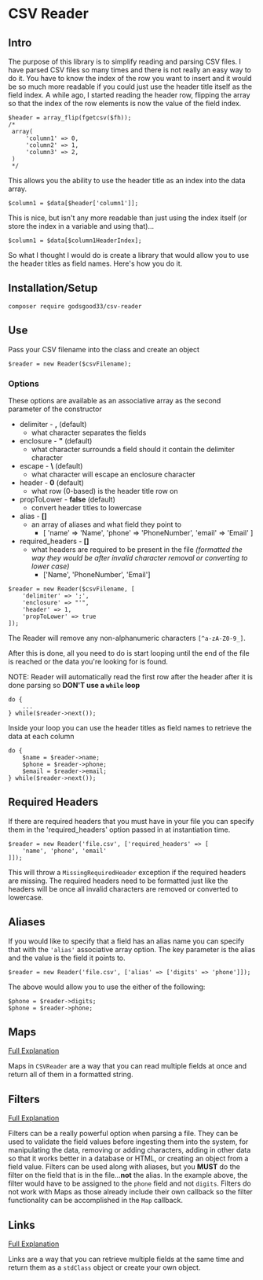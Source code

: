 # CSV Reader

## Intro

The purpose of this library is to simplify reading and parsing CSV files.  I have parsed CSV files so many times and there is not really an easy way to do it.  You have to know the index of the row you want to insert and it would be so much more readable if you could just use the header title itself as the field index.  A while ago, I started reading the header row, flipping the array so that the index of the row elements is now the value of the field index.

```
$header = array_flip(fgetcsv($fh));
/*
 array(
     'column1' => 0,
     'column2' => 1,
     'column3' => 2,
 )
 */
```

This allows you the ability to use the header title as an index into the data array.

```
$column1 = $data[$header['column1']];
```

This is nice, but isn't any more readable than just using the index itself (or store the index in a variable and using that)...

```
$column1 = $data[$column1HeaderIndex];
```

So what I thought I would do is create a library that would allow you to use the header titles as field names.  Here's how you do it.

## Installation/Setup

```
composer require godsgood33/csv-reader
```

## Use

Pass your CSV filename into the class and create an object

```
$reader = new Reader($csvFilename);
```

### **Options**

These options are available as an associative array as the second parameter of the constructor

- delimiter - **,** (default)
  - what character separates the fields
- enclosure - **"** (default)
  - what character surrounds a field should it contain the delimiter character
- escape - **\\** (default)
  - what character will escape an enclosure character
- header - **0** (default)
  - what row (0-based) is the header title row on
- propToLower - **false** (default)
  - convert header titles to lowercase
- alias - **[]**
  - an array of aliases and what field they point to
    - [
        'name' => 'Name',
        'phone' => 'PhoneNumber',
        'email' => 'Email'
    ]
- required_headers - **[]**
  - what headers are required to be present in the file *(formatted the way they would be after invalid character removal or converting to lower case)*
    - ['Name', 'PhoneNumber', 'Email']

```
$reader = new Reader($csvFilename, [
    'delimiter' => ';',
    'enclosure' => "'",
    'header' => 1,
    'propToLower' => true
]);
```

The Reader will remove any non-alphanumeric characters `[^a-zA-Z0-9_]`.

After this is done, all you need to do is start looping until the end of the file is reached or the data you're looking for is found.

NOTE: Reader will automatically read the first row after the header after it is done parsing so **DON'T use a `while` loop**

```
do {
    ...
} while($reader->next());
```

Inside your loop you can use the header titles as field names to retrieve the data at each column

```
do {
    $name = $reader->name;
    $phone = $reader->phone;
    $email = $reader->email;
} while($reader->next());
```

## Required Headers

If there are required headers that you must have in your file you can specify them in the 'required_headers' option passed in at instantiation time.

```
$reader = new Reader('file.csv', ['required_headers' => [
    'name', 'phone', 'email'
]]);
```

This will throw a `MissingRequiredHeader` exception if the required headers are missing.  The required headers need to be formatted just like the headers will be once all invalid characters are removed or converted to lowercase.

## Aliases

If you would like to specify that a field has an alias name you can specify that with the `'alias'` associative array option.  The key parameter is the alias and the value is the field it points to.

```
$reader = new Reader('file.csv', ['alias' => ['digits' => 'phone']]);
```

The above would allow you to use the either of the following:

```
$phone = $reader->digits;
$phone = $reader->phone;
```

## Maps

[Full Explanation](./docs/MAPS.md)

Maps in `CSVReader` are a way that you can read multiple fields at once and return all of them in a formatted string.

## Filters

[Full Explanation](./docs/FILTERS.md)

Filters can be a really powerful option when parsing a file. They can be used to validate the field values before ingesting them into the system, for manipulating the data, removing or adding characters, adding in other data so that it works better in a database or HTML, or creating an object from a field value.  Filters can be used along with aliases, but you **MUST** do the filter on the field that is in the file...**not** the alias. In the example above, the filter would have to be assigned to the `phone` field and not `digits`.  Filters do not work with Maps as those already include their own callback so the filter functionality can be accomplished in the `Map` callback.

## Links

[Full Explanation](./docs/LINKS.md)

Links are a way that you can retrieve multiple fields at the same time and return them as a `stdClass` object or create your own object.
